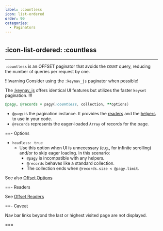 ```yaml
---
label: :countless
icon: list-ordered
order: 90
categories:
  - Paginators
---
```


#

## :icon-list-ordered: :countless

---

`:countless` is an OFFSET paginator that avoids the `COUNT` query, reducing the number of queries per request by one.

!!!warning Consider using the `:keynav_js` paginator when possible!

The [:keynav_js](keynav_js.md) offers identical UI features but utilizes the faster `keyset` pagination.
!!!

```ruby Controller 
@pagy, @records = pagy(:countless, collection, **options)
```

- `@pagy` is the pagination instance. It provides the [readers](#readers) and the [helpers](../helpers) to use in your code.
- `@records` represents the eager-loaded `Array` of records for the page.

==- Options

- `headless: true`
  - Use this option when UI is unnecessary (e.g., for infinite scrolling) and/or to skip eager loading. In this scenario:
    - `@pagy` is incompatible with any helpers.
    - `@records` behaves like a standard collection.
    - The collection ends when `@records.size < @pagy.limit`.

See also [Offset Options](offset#options)

==- Readers

See [Offset Readers](offset#readers)

==- Caveat

Nav bar links beyond the last or highest visited page are not displayed.

===
